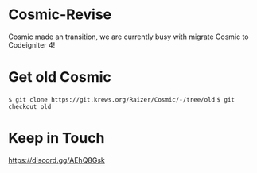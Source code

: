 # Cosmic-Revise
Cosmic made an transition, we are currently busy with migrate Cosmic to Codeigniter 4!

# Get old Cosmic

`$ git clone https://git.krews.org/Raizer/Cosmic/-/tree/old`
`$ git checkout old`

# Keep in Touch
https://discord.gg/AEhQ8Gsk
